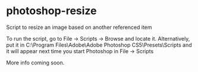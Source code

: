 # photoshop-resize

Script to resize an image based on another referenced item

To run the script, go to File -> Scripts -> Browse and locate it. Alternatively, put it in C:\Program Files\Adobe\Adobe Photoshop CS5\Presets\Scripts and it will appear next time you start Photoshop in File -> Scripts

More info coming soon.
